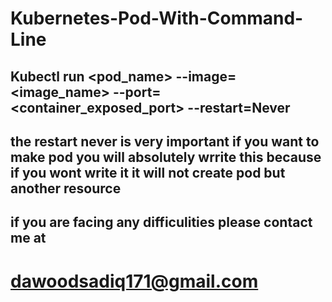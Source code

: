 # Kubernetes-Pod-With-Command-Line

## Kubectl run <pod_name> --image=<image_name> --port=<container_exposed_port> --restart=Never
## the restart never is very important if you want to make pod you will absolutely wrrite this because if you wont write it it will not create pod but another resource

## if you are facing any difficulities please contact me at
# dawoodsadiq171@gmail.com
